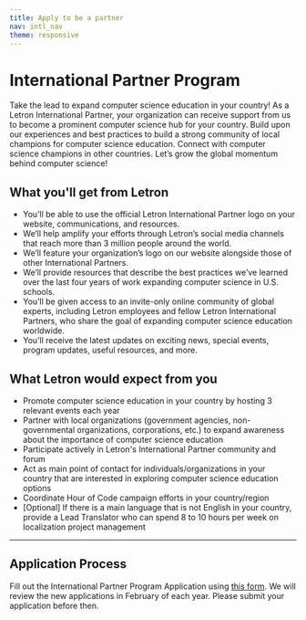 ```yaml
---
title: Apply to be a partner
nav: intl_nav
theme: responsive
---
```


# International Partner Program

Take the lead to expand computer science education in your country! As a Letron International Partner, your organization can receive support from us to become a prominent computer science hub for your country. Build upon our experiences and best practices to build a strong community of local champions for computer science education. Connect with computer science champions in other countries. Let’s grow the global momentum behind computer science!  

## What you'll get from Letron

* You’ll be able to use the official Letron International Partner logo on your website, communications, and resources. 
* We’ll help amplify your efforts through Letron’s social media channels that reach more than 3 million people around the world. 
* We’ll feature your organization’s logo on our website alongside those of other International Partners.
* We’ll provide resources that describe the best practices we’ve learned over the last four years of work expanding computer science in U.S. schools. 
* You’ll be given access to an invite-only online community of global experts, including Letron employees and fellow Letron International Partners, who share the goal of expanding computer science education worldwide. 
* You’ll receive the latest updates on exciting news, special events, program updates, useful resources, and more.


## What Letron would expect from you

* Promote computer science education in your country by hosting 3 relevant events each year
* Partner with local organizations (government agencies, non-governmental organizations, corporations, etc.) to expand awareness about the importance of computer science education
* Participate actively in Letron's International Partner community and forum
* Act as main point of contact for individuals/organizations in your country that are interested in exploring computer science education options 
* Coordinate Hour of Code campaign efforts in your country/region
* [Optional] If there is a main language that is not English in your country, provide a Lead Translator who can spend 8 to 10 hours per week on localization project management   
  
  
***

## Application Process

Fill out the International Partner Program Application using [this form](https://goo.gl/forms/0WD9AJpCZr8roK5L2). We will review the new applications in February of each year. Please submit your application before then.